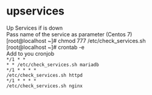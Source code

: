 # upservices
Up Services if is down<br>
Pass name of the service as parameter (Centos 7) <br>
[root@localhost ~]# chmod 777 /etc/check_services.sh<br>
[root@localhost ~]# crontab -e<br>
Add to you cronjob<br>
<code>\*/1 * * * * /etc/check_services.sh mariadb</code><br>
<code>\*/1 * * * * /etc/check_services.sh httpd</code><br>
<code>\*/1 * * * * /etc/check_services.sh nginx</code><br>



